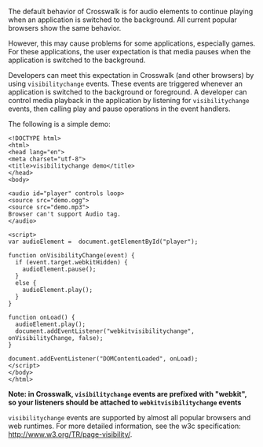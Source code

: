 The default behavior of Crosswalk is for audio elements to continue playing when an application is switched to the background. All current popular browsers show the same behavior.

However, this may cause problems for some applications, especially games. For these applications, the user expectation is that media pauses when the application is switched to the background.

Developers can meet this expectation in Crosswalk (and other browsers) by using `visibilitychange` events. These events are triggered whenever an application is switched to the background or foreground. A developer can control media playback in the application by listening for `visibilitychange` events, then calling play and pause operations in the event handlers.

The following is a simple demo:

    <!DOCTYPE html>
    <html>
    <head lang="en">
    <meta charset="utf-8">
    <title>visibilitychange demo</title>
    </head>
    <body>

    <audio id="player" controls loop>
    <source src="demo.ogg">
    <source src="demo.mp3">
    Browser can't support Audio tag.
    </audio>

    <script>
    var audioElement =  document.getElementById("player");

    function onVisibilityChange(event) {
      if (event.target.webkitHidden) {
        audioElement.pause();
      }
      else {
        audioElement.play();
      }
    }

    function onLoad() {
      audioElement.play();
      document.addEventListener("webkitvisibilitychange", onVisibilityChange, false);
    }

    document.addEventListener("DOMContentLoaded", onLoad);
    </script>
    </body>
    </html>

**Note: in Crosswalk, `visibilitychange` events are prefixed with "webkit", so your listeners should be attached to `webkitvisibilitychange` events**

`visibilitychange` events are supported by almost all popular browsers and web runtimes. For more detailed information, see the w3c specification: http://www.w3.org/TR/page-visibility/.